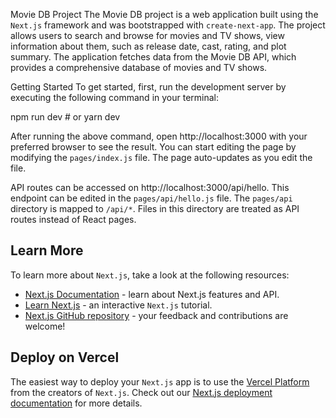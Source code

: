 Movie DB Project
The Movie DB project is a web application built using the `Next.js` framework and was bootstrapped with `create-next-app`. The project allows users to search and browse for movies and TV shows, view information about them, such as release date, cast, rating, and plot summary. The application fetches data from the Movie DB API, which provides a comprehensive database of movies and TV shows.

Getting Started
To get started, first, run the development server by executing the following command in your terminal:

npm run dev # or yarn dev

After running the above command, open http://localhost:3000 with your preferred browser to see the result. You can start editing the page by modifying the `pages/index.js` file. The page auto-updates as you edit the file.

API routes can be accessed on http://localhost:3000/api/hello. This endpoint can be edited in the `pages/api/hello.js` file. The `pages/api` directory is mapped to `/api/*`. Files in this directory are treated as API routes instead of React pages.

## Learn More
To learn more about `Next.js`, take a look at the following resources:

- [Next.js Documentation](https://nextjs.org/docs) - learn about Next.js features and API.
- [Learn Next.js](https://nextjs.org/learn) - an interactive `Next.js` tutorial.
- [Next.js GitHub repository](https://github.com/vercel/next.js/) - your feedback and contributions are welcome!

## Deploy on Vercel
The easiest way to deploy your `Next.js` app is to use the [Vercel Platform](https://vercel.com/new?utm_medium=default-template&filter=next.js&utm_source=create-next-app&utm_campaign=create-next-app-readme) from the creators of `Next.js`. Check out our [Next.js deployment documentation](https://nextjs.org/docs/deployment) for more details.

